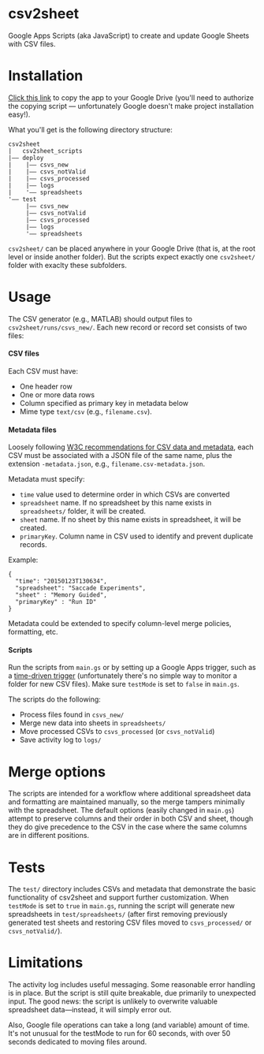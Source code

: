 # csv2sheet
Google Apps Scripts (aka JavaScript) to create and update Google Sheets with CSV files.

# Installation
[Click this link](https://script.google.com/macros/s/AKfycbymN-jlfuqv5uOUE2PUJ74s5plSzAEKhdRg7hTxygi2x1AfNJY/exec) to copy the app to your Google Drive (you'll need to authorize the copying script — unfortunately Google doesn't make project installation easy!).

What you'll get is the following directory structure:
```
csv2sheet
|   csv2sheet_scripts
|—— deploy
|    |—— csvs_new
|    |—— csvs_notValid
|    |—— csvs_processed
|    |—— logs
|    '—— spreadsheets
'—— test
     |—— csvs_new
     |—— csvs_notValid
     |—— csvs_processed
     |—— logs
     '—— spreadsheets
```

`csv2sheet/` can be placed anywhere in your Google Drive (that is, at the root level or inside another folder). But the scripts expect exactly one `csv2sheet/` folder with exaclty these subfolders. 


# Usage
The CSV generator (e.g., MATLAB) should output files to `csv2sheet/runs/csvs_new/`. Each new record or record set consists of two files: 

#### CSV files
Each CSV must have:
* One header row
* One or more data rows
* Column specified as primary key in metadata below
* Mime type `text/csv` (e.g., `filename.csv`).

#### Metadata files
Loosely following [W3C recommendations for CSV data and metadata](http://www.w3.org/TR/tabular-data-model/#standard-file-metadata), each CSV must be associated with a JSON file of the same name, plus the extension `-metadata.json`, e.g.,
`filename.csv-metadata.json`.

Metadata must specify:
* `time` value used to determine order in which CSVs are converted
* `spreadsheet` name. If no spreadsheet by this name exists in `spreadsheets/` folder, it will be created.
* `sheet` name. If no sheet by this name exists in spreadsheet, it will be created.
* `primaryKey`. Column name in CSV used to identify and prevent duplicate records. 

Example:
```
{
  "time": "20150123T130634",
  "spreadsheet": "Saccade Experiments",
  "sheet" : "Memory Guided",
  "primaryKey" : "Run ID"
}
```

Metadata could be extended to specify column-level merge policies, formatting, etc.

#### Scripts
Run the scripts from `main.gs` or by setting up a Google Apps trigger, such as a [time-driven trigger](https://developers.google.com/apps-script/guides/triggers/installable#time-driven_triggers) (unfortunately there's no simple way to monitor a folder for new CSV files). Make sure `testMode` is set to `false` in `main.gs`.

The scripts do the following:
* Process files found in `csvs_new/` 
* Merge new data into sheets in `spreadsheets/`
* Move processed CSVs to `csvs_processed` (or `csvs_notValid`)
* Save activity log to `logs/` 

# Merge options
The scripts are intended for a workflow where additional spreadsheet data and formatting are maintained manually, so the merge tampers minimally with the spreadsheet. The default options (easily changed in `main.gs`) attempt to preserve columns and their order in both CSV and sheet, though they do give precedence to the CSV in the case where the same columns are in different positions.

# Tests
The `test/` directory includes CSVs and metadata that demonstrate the basic functionality of csv2sheet and support further customization. When `testMode` is set to `true` in `main.gs`, running the script will generate new spreadsheets in `test/spreadsheets/` (after first removing previously generated test sheets and restoring CSV files moved to `csvs_processed/` or `csvs_notValid/`).

# Limitations
The activity log includes useful messaging. Some reasonable error handling is in place. But the script is still quite breakable, due primarily to unexpected input. The good news: the script is unlikely to overwrite valuable spreadsheet data—instead, it will simply error out.

Also, Google file operations can take a long (and variable) amount of time. It's not unusual for the testMode to run for 60 seconds, with over 50 seconds dedicated to moving files around. 
